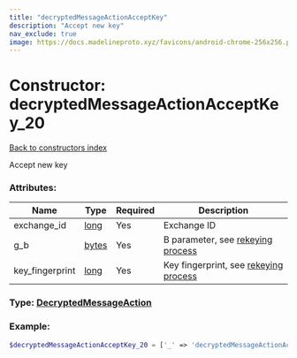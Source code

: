```yaml
---
title: "decryptedMessageActionAcceptKey"
description: "Accept new key"
nav_exclude: true
image: https://docs.madelineproto.xyz/favicons/android-chrome-256x256.png
---
```

# Constructor: decryptedMessageActionAcceptKey\_20  
[Back to constructors index](/API_docs/constructors/index.md)



Accept new key

### Attributes:

| Name     |    Type       | Required | Description |
|----------|---------------|----------|-------------|
|exchange\_id|[long](/API_docs/types/long.md) | Yes|Exchange ID|
|g\_b|[bytes](/API_docs/types/bytes.md) | Yes|B parameter, see [rekeying process](https://core.telegram.org/api/end-to-end/pfs)|
|key\_fingerprint|[long](/API_docs/types/long.md) | Yes|Key fingerprint, see [rekeying process](https://core.telegram.org/api/end-to-end/pfs)|



### Type: [DecryptedMessageAction](/API_docs/types/DecryptedMessageAction.md)


### Example:

```php
$decryptedMessageActionAcceptKey_20 = ['_' => 'decryptedMessageActionAcceptKey', 'exchange_id' => long, 'g_b' => 'bytes', 'key_fingerprint' => long];
```  
